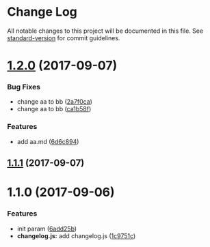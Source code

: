 # Change Log

All notable changes to this project will be documented in this file. See [standard-version](https://github.com/conventional-changelog/standard-version) for commit guidelines.

<a name="1.2.0"></a>
# [1.2.0](https://github.com/MinFE/git-commit-lint/compare/v1.1.1...v1.2.0) (2017-09-07)


### Bug Fixes

* change aa to bb ([2a7f0ca](https://github.com/MinFE/git-commit-lint/commit/2a7f0ca))
* change aa to bb ([ca1b58f](https://github.com/MinFE/git-commit-lint/commit/ca1b58f))


### Features

* add aa.md ([6d6c894](https://github.com/MinFE/git-commit-lint/commit/6d6c894))



<a name="1.1.1"></a>
## [1.1.1](https://github.com/MinFE/git-commit-lint/compare/v1.1.0...v1.1.1) (2017-09-07)



<a name="1.1.0"></a>
# 1.1.0 (2017-09-06)


### Features

* init param ([6add25b](https://github.com/MinFE/git-commit-lint/commit/6add25b))
* **changelog.js:** add changelog.js ([1c9751c](https://github.com/MinFE/git-commit-lint/commit/1c9751c))
